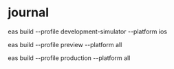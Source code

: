 # journal

eas build --profile development-simulator --platform ios

eas build --profile preview --platform all

eas build --profile production --platform all

